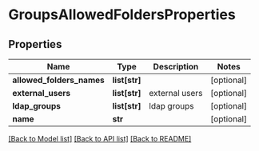 # GroupsAllowedFoldersProperties

## Properties
Name | Type | Description | Notes
------------ | ------------- | ------------- | -------------
**allowed_folders_names** | **list[str]** |  | [optional] 
**external_users** | **list[str]** | external users | [optional] 
**ldap_groups** | **list[str]** | ldap groups | [optional] 
**name** | **str** |  | [optional] 

[[Back to Model list]](../README.md#documentation-for-models) [[Back to API list]](../README.md#documentation-for-api-endpoints) [[Back to README]](../README.md)


